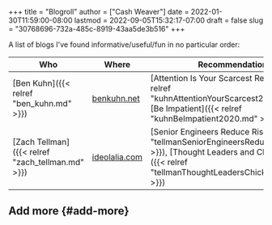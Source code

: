 +++
title = "Blogroll"
author = ["Cash Weaver"]
date = 2022-01-30T11:59:00-08:00
lastmod = 2022-09-05T15:32:17-07:00
draft = false
slug = "30768696-732a-485c-8919-43aa5de3b516"
+++

A list of blogs I've found informative/useful/fun in no particular order:

| Who                                              | Where                                   | Recommendations                                                                                                                                                                    |
|--------------------------------------------------|-----------------------------------------|------------------------------------------------------------------------------------------------------------------------------------------------------------------------------------|
| [Ben Kuhn]({{< relref "ben_kuhn.md" >}})         | [benkuhn.net](https://www.benkuhn.net/) | [Attention Is Your Scarcest Resource]({{< relref "kuhnAttentionYourScarcest2020.md" >}}), [Be Impatient]({{< relref "kuhnBeImpatient2020.md" >}})                                  |
| [Zach Tellman]({{< relref "zach_tellman.md" >}}) | [ideolalia.com](https://ideolalia.com/) | [Senior Engineers Reduce Risk]({{< relref "tellmanSeniorEngineersReduceRisk.md" >}}), [Thought Leaders and Chicken Sexers]({{< relref "tellmanThoughtLeadersChickenSexers.md" >}}) |


## Add more {#add-more}
